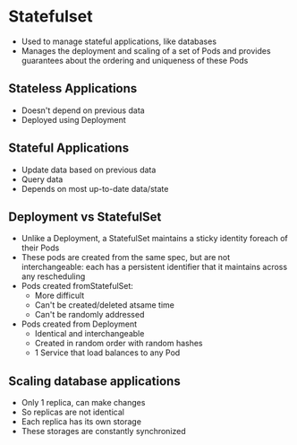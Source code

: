 # Statefulset
* Used to manage stateful applications, like databases
* Manages the deployment and scaling of a set of Pods and provides guarantees about the ordering and uniqueness of these Pods

## Stateless Applications
* Doesn't depend on previous data
* Deployed using Deployment

## Stateful Applications
* Update data based on previous data
* Query data
* Depends on most up-to-date data/state

## Deployment vs StatefulSet
* Unlike a Deployment, a StatefulSet maintains a sticky identity foreach of their Pods
* These pods are created from the same spec, but are not interchangeable: each has a persistent identifier that it maintains across any rescheduling
* Pods created fromStatefulSet:
  * More difficult
  * Can't be created/deleted atsame time
  * Can't be randomly addressed
* Pods created from Deployment
  * Identical and interchangeable
  * Created in random order with random hashes
  * 1 Service that load balances to any Pod

## Scaling database applications
* Only 1 replica, can make changes
* So replicas are not identical
* Each replica has its own storage
* These storages are constantly synchronized


 